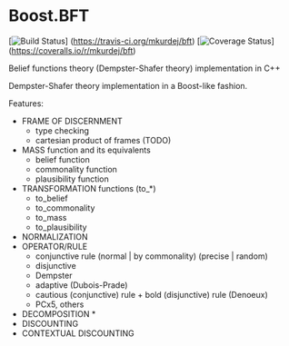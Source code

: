 Boost.BFT
======

[![Build Status](https://travis-ci.org/mkurdej/bft.png?branch=master)]
 (https://travis-ci.org/mkurdej/bft)
[![Coverage Status](https://coveralls.io/repos/mkurdej/bft/badge.png?branch=master)]
 (https://coveralls.io/r/mkurdej/bft)

Belief functions theory (Dempster-Shafer theory) implementation in C++

Dempster-Shafer theory implementation in a Boost-like fashion.

Features:
* FRAME OF DISCERNMENT
    * type checking
    * cartesian product of frames (TODO)
* MASS function and its equivalents
    * belief function
    * commonality function
    * plausibility function
* TRANSFORMATION functions (to_*)
    * to_belief
    * to_commonality
    * to_mass
    * to_plausibility
* NORMALIZATION
* OPERATOR/RULE
    * conjunctive rule (normal | by commonality) (precise | random)
    * disjunctive
    * Dempster
    * adaptive (Dubois-Prade)
    * cautious (conjunctive) rule + bold (disjunctive) rule (Denoeux)
    * PCx5, others
* DECOMPOSITION
    * 
* DISCOUNTING
* CONTEXTUAL DISCOUNTING
